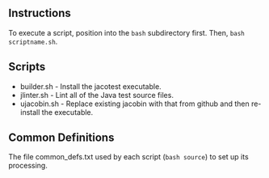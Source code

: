 ## Instructions

To execute a script, position into the ```bash``` subdirectory first. Then, ```bash scriptname.sh```.

## Scripts

* builder.sh - Install the jacotest executable.
* jlinter.sh - Lint all of the Java test source files.
* ujacobin.sh - Replace existing jacobin with that from github and then re-install the executable.

## Common Definitions

The file common_defs.txt used by each script (```bash source```) to set up its processing.

